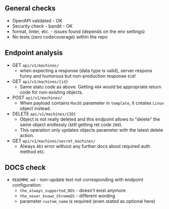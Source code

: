 ## General checks

- OpenAPI validated - OK
- Security check - bandit - OK
- format, linter, etc. - issues found (depends on the env settings)
- No tests (zero codecoverage) within the repo

## Endpoint analysis

- GET `api/v1/machines/`
  - when expecting a response (data type is valid), server respons funny and humorous but non-production response `418`!
- GET `api/v1/machines/{id}`
  - Same statu code as above. Getting  `404` would be appropriate return code for non-existing objects.
- POST `api/v1/machines/`
  - When payload contains `MacOS` parameter in `template`, it creates `Linux` object instead.
- DELETE `api/v1/machines/{ID}`
  - Object is not really deleted and this endpoint allows to "delete" the same object endlessly (still getting ret code `200`).
  - This operation only updates objects parameter with the latest delete action.
- GET `api/v1/machines/secret_machines/`
  - Always `403` error without any further docs about required auth method etc.

## DOCS check

- `READMME.md` - non-update text not corresponding with endpoint configuration:
  - `the_always_supported_DOS` - doesn't exist anymore
  - `the_never_known_ChromeOS` - different wording
  - parameter `custom_name` is required (even stated as optional here)
